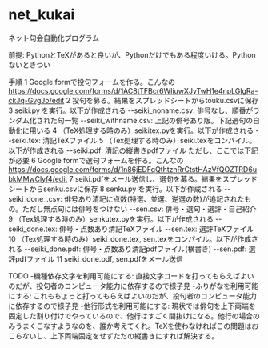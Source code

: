 # net_kukai
ネット句会自動化プログラム

前提: PythonとTeXがあると良いが、Pythonだけでもある程度いける。Pythonないときつい

手順
1 Google formで投句フォームを作る。こんなの
https://docs.google.com/forms/d/1AC8tTFBcr6WIiuwXJyTwH1e4npLGlgRa-ckJq-GvgJo/edit
2 投句を募る。結果をスプレッドシートからtouku.csvに保存
3 seiki.py を実行。以下が作成される
--seiki_noname.csv: 俳号なし、順番がランダム化された句一覧 
--seiki_withname.csv: 上記の俳号あり版。下記選句の自動化に用いる
4 （TeX処理する時のみ）seikitex.pyを実行。以下が作成される
--seiki.tex: 清記TeXファイル
5 （Tex処理する時のみ）seiki.texをコンパイル。以下が作成される
--seiki.pdf: 清記の縦書きpdfファイル
ただし、ここでは下記が必要
6 Google formで選句フォームを作る。こんなの
https://docs.google.com/forms/d/1n86jEDFqQthtznRrCtstHAzVfQOZTRD6ubkMMwClyf4/edit
7 seiki.pdfをメール送信し、選句を募る。結果をスプレッドシートからsenku.csvに保存
8 senku.py を実行。以下が作成される
--seiki_done_.csv: 俳号あり清記に点数(特選、並選、逆選の数)が追記されたもの。ただし無点句には俳号をつけない
--sen.csv: 俳号・選句・選評・自己紹介
9 （Tex処理する時のみ）senkutex.pyを実行。以下が作成される
--seiki_done.tex: 俳号・点数あり清記TeXファイル
--sen.tex: 選評TeXファイル
10 （Tex処理する時のみ）seiki_done.tex, sen.texをコンパイル。以下が作成される
--seiki_done.pdf: 俳号・点数あり清記pdfファイル(横書き)
--sen.pdf: 選評pdfファイル
11 seiki_done.pdf, sen.pdfをメール送信

TODO
-機種依存文字を利用可能にする: 直接文字コードを打ってもらえばよいのだが、投句者のコンピュータ能力に依存するので様子見
-ふりがなを利用可能にする: これもちょっと打ってもらえばよいのだが、投句者のコンピュータ能力に依存するので様子見
-他行形式を利用可能にする: 現状では俳句を上下両端を固定した割り付けでやっているので、他行はすごく間抜けになる。他行の場合のみうまくこなすようなのを、誰か考えてくれ。TeXを使わなければこの問題はおこらないし、上下両端固定をせずただの縦書きにすれば解決する。


